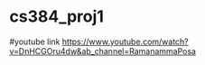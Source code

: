 # cs384_proj1

#youtube link
https://www.youtube.com/watch?v=DnHCGOru4dw&ab_channel=RamanammaPosa
 
